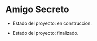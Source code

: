 <h1>Amigo Secreto</h1>

- Estado del proyecto: en construccion. 

- Estado del proyecto: finalizado.
